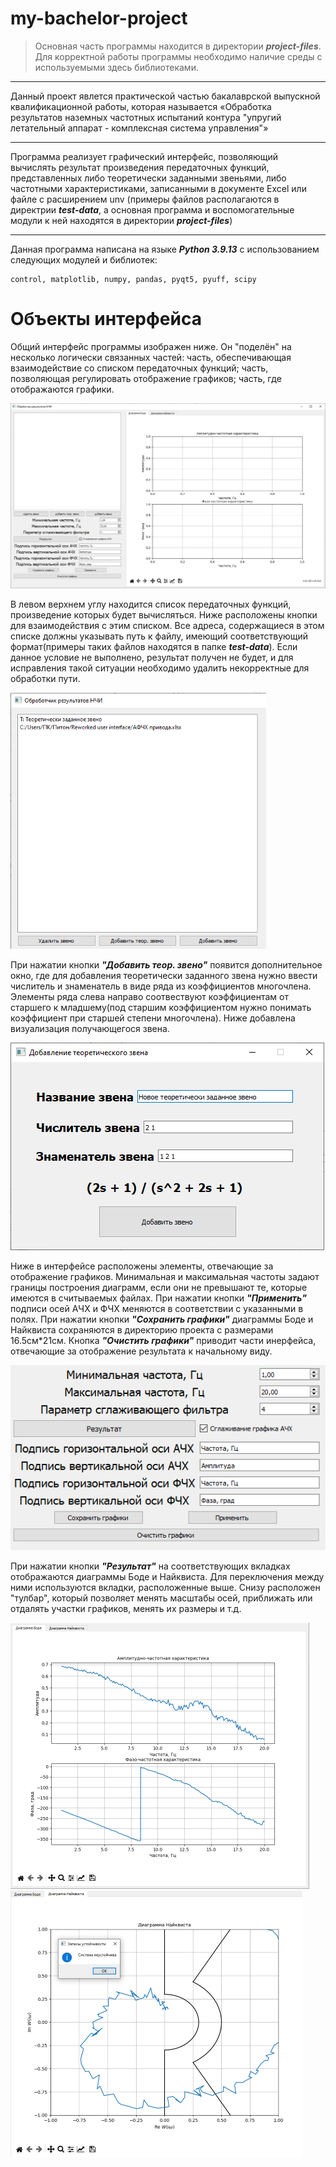 # my-bachelor-project
>Основная часть программы находится в директории ___project-files___. Для корректной работы программы необходимо наличие среды с используемыми здесь библиотеками.

___
Данный проект явлется практической частью бакалаврской выпускной квалификационной работы, которая называется «Обработка результатов наземных частотных испытаний контура "упругий летательный аппарат - комплексная система управления"»
___
Программа реализует графический интерфейс, позволяющий вычислять результат произведения передаточных функций, представленных либо теоретически заданными звеньями, либо частотными характеристиками, записанными в документе Excel или файле с расширением unv (примеры файлов располагаются в директрии ___test-data___, а основная программа и воспомогательные модули к ней находятся в директории ___project-files___)
***
Данная программа написана на языке ___Python 3.9.13___ с использованием следующих модулей и библиотек: 

    control, matplotlib, numpy, pandas, pyqt5, pyuff, scipy
# Объекты интерфейса
Общий интерфейс программы изображен ниже. Он "поделён" на несколько логически связанных частей: часть, обеспечивающая взаимодействие со списком передаточных функций; часть, позволяющая
регулировать отображение графиков; часть, где отображаются графики.

![Скриншот общий интерфейс](images/overview.png)

В левом верхнем углу находится список передаточных функций, произведение которых будет вычисляться. Ниже расположены кнопки для взаимодействия
с этим списком. Все адреса, содержащиеся в этом списке должны указывать путь к файлу, имеющий соответствующий формат(примеры таких файлов находятся в папке ___test-data___). Если данное условие не выполнено, результат получен не будет, и для исправления такой ситуации необходимо удалить некорректные для обработки пути.

![Скриншот интерфейса списка](images/list_interface.png)

При нажатии кнопки ___"Добавить теор. звено"___ появится дополнительное окно, где для добавления
теоретически заданного звена нужно ввести числитель и знаменатель в виде ряда из коэффициентов многочлена. Элементы ряда слева направо соотвествуют коэффициентам от старшего к младшему(под старшим коэффициентом нужно понимать коэффициент при старшей степени многочлена). Ниже добавлена визуализация получающегося звена.

![Скриншот добавления теоретически заданного звена](images/theor_image.png)

Ниже в интерфейсе расположены элементы, отвечающие за отображение графиков. Минимальная и максимальная частоты
задают границы построения диаграмм, если они не превышают те, которые имеются в считываемых файлах.
При нажатии кнопки ___"Применить"___ подписи осей АЧХ и ФЧХ меняются в соответствии с указанными в полях. При нажатии кнопки ___"Сохранить графики"___
диаграммы Боде и Найквиста сохраняются в директорию проекта с размерами 16.5см*21см. Кнопка ___"Очистить графики"___ приводит части инерфейса, отвечающие за отображение результата к начальному виду.


![Скриншот параметров графиков](images/graphs_parameters.png)

При нажатии кнопки ___"Результат"___ на соответствующих вкладках отображаются диаграммы Боде и Найквиста. Для переключения между ними используются вкладки, расположенные выше. Снизу расположен "тулбар", который позволяет менять масштабы осей, приближать или отдалять участки графиков, менять их размеры и т.д.

![Скриншот графика Боде](images/result_Bode.png) ![Скриншот графика Найквиста](images/result_Nyquist.png)

